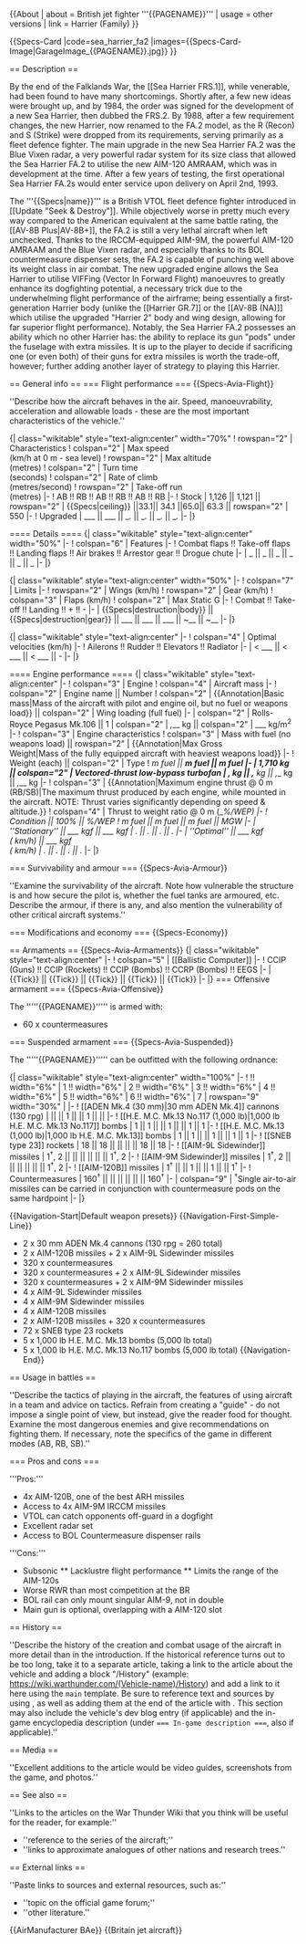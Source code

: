 {{About
| about = British jet fighter '''{{PAGENAME}}'''
| usage = other versions
| link = Harrier (Family)
}}

{{Specs-Card
|code=sea_harrier_fa2
|images={{Specs-Card-Image|GarageImage_{{PAGENAME}}.jpg}}
}}

== Description ==
<!-- ''In the description, the first part should be about the history of and the creation and combat usage of the aircraft, as well as its key features. In the second part, tell the reader about the aircraft in the game. Insert a screenshot of the vehicle, so that if the novice player does not remember the vehicle by name, he will immediately understand what kind of vehicle the article is talking about.'' -->
By the end of the Falklands War, the [[Sea Harrier FRS.1]], while venerable, had been found to have many shortcomings. Shortly after, a few new ideas were brought up, and by 1984, the order was signed for the development of a new Sea Harrier, then dubbed the FRS.2. By 1988, after a few requirement changes, the new Harrier, now renamed to the FA.2 model, as the R (Recon) and S (Strike) were dropped from its requirements, serving primarily as a fleet defence fighter. The main upgrade in the new Sea Harrier FA.2 was the Blue Vixen radar, a very powerful radar system for its size class that allowed the Sea Harrier FA.2 to utilise the new AIM-120 AMRAAM, which was in development at the time. After a few years of testing, the first operational Sea Harrier FA.2s would enter service upon delivery on April 2nd, 1993.

The '''{{Specs|name}}''' is a British VTOL fleet defence fighter introduced in [[Update "Seek & Destroy"]]. While objectively worse in pretty much every way compared to the American equivalent at the same battle rating, the [[AV-8B Plus|AV-8B+]], the FA.2 is still a very lethal aircraft when left unchecked. Thanks to the IRCCM-equipped AIM-9M, the powerful AIM-120 AMRAAM and the Blue Vixen radar, and especially thanks to its BOL countermeasure dispenser sets, the FA.2 is capable of punching well above its weight class in air combat. The new upgraded engine allows the Sea Harrier to utilise VIFFing (Vector In Forward Flight) manoeuvres to greatly enhance its dogfighting potential, a necessary trick due to the underwhelming flight performance of the airframe; being essentially a first-generation Harrier body (unlike the [[Harrier GR.7]] or the [[AV-8B (NA)]] which utilise the upgraded "Harrier 2" body and wing design, allowing for far superior flight performance). Notably, the Sea Harrier FA.2 possesses an ability which no other Harrier has: the ability to replace its gun "pods" under the fuselage with extra missiles. It is up to the player to decide if sacrificing one (or even both) of their guns for extra missiles is worth the trade-off, however; further adding another layer of strategy to playing this Harrier.

== General info ==
=== Flight performance ===
{{Specs-Avia-Flight}}
<!-- ''Describe how the aircraft behaves in the air. Speed, manoeuvrability, acceleration and allowable loads - these are the most important characteristics of the vehicle.'' -->
''Describe how the aircraft behaves in the air. Speed, manoeuvrability, acceleration and allowable loads - these are the most important characteristics of the vehicle.''

{| class="wikitable" style="text-align:center" width="70%"
! rowspan="2" | Characteristics
! colspan="2" | Max speed<br>(km/h at 0 m - sea level)
! rowspan="2" | Max altitude<br>(metres)
! colspan="2" | Turn time<br>(seconds)
! colspan="2" | Rate of climb<br>(metres/second)
! rowspan="2" | Take-off run<br>(metres)
|-
! AB !! RB !! AB !! RB !! AB !! RB
|-
! Stock
| 1,126 || 1,121 || rowspan="2" | {{Specs|ceiling}} ||33.1|| 34.1 ||65.0|| 63.3 || rowspan="2" | 550
|-
! Upgraded
| ___ || ___ || __._ || __._ || __._ || __._
|-
|}

==== Details ====
{| class="wikitable" style="text-align:center" width="50%"
|-
! colspan="6" | Features
|-
! Combat flaps !! Take-off flaps !! Landing flaps !! Air brakes !! Arrestor gear !! Drogue chute
|-
| _ || _ || _ || _ || _ || _     <!-- ✓ -->
|-
|}

{| class="wikitable" style="text-align:center" width="50%"
|-
! colspan="7" | Limits
|-
! rowspan="2" | Wings (km/h)
! rowspan="2" | Gear (km/h)
! colspan="3" | Flaps (km/h)
! colspan="2" | Max Static G
|-
! Combat !! Take-off !! Landing !! + !! -
|-
| {{Specs|destruction|body}} || {{Specs|destruction|gear}} || ___ || ___ || ___ || ~__ || ~__
|-
|}

{| class="wikitable" style="text-align:center"
|-
! colspan="4" | Optimal velocities (km/h)
|-
! Ailerons !! Rudder !! Elevators !! Radiator
|-
| < ___ || < ___ || < ___ || -
|-
|}

==== Engine performance ====
{| class="wikitable" style="text-align:center"
|-
! colspan="3" | Engine
! colspan="4" | Aircraft mass
|-
! colspan="2" | Engine name || Number
! colspan="2" | {{Annotation|Basic mass|Mass of the aircraft with pilot and engine oil, but no fuel or weapons load}} || colspan="2" | Wing loading (full fuel)
|-
| colspan="2" | Rolls-Royce Pegasus Mk.106 || 1
| colspan="2" | _,___ kg || colspan="2" | ___ kg/m<sup>2</sup>
|-
! colspan="3" | Engine characteristics
! colspan="3" | Mass with fuel (no weapons load) || rowspan="2" | {{Annotation|Max Gross<br>Weight|Mass of the fully equipped aircraft with heaviest weapons load}}
|-
! Weight (each) || colspan="2" | Type
! _m fuel || __m fuel || __m fuel
|-
| 1,710 kg || colspan="2" | Vectored-thrust low-bypass turbofan
| _,___ kg || _,___ kg || _,___ kg || _,___ kg
|-
! colspan="3" | {{Annotation|Maximum engine thrust @ 0 m (RB/SB)|The maximum thrust produced by each engine, while mounted in the aircraft. NOTE: Thrust varies significantly depending on speed & altitude.}}
! colspan="4" | Thrust to weight ratio @ 0 m (___%/WEP)
|-
! Condition || 100% || ___%/WEP
! _m fuel || __m fuel || __m fuel || MGW
|-
| ''Stationary'' || ___ kgf || ___ kgf
| _.__ || _.__ || _.__ || _.__
|-
| ''Optimal'' || ___ kgf<br>(_ km/h) || ___ kgf<br>(_ km/h)
| _.__ || _.__ || _.__ || _.__
|-
|}

=== Survivability and armour ===
{{Specs-Avia-Armour}}
<!-- ''Examine the survivability of the aircraft. Note how vulnerable the structure is and how secure the pilot is, whether the fuel tanks are armoured, etc. Describe the armour, if there is any, and also mention the vulnerability of other critical aircraft systems.'' -->
''Examine the survivability of the aircraft. Note how vulnerable the structure is and how secure the pilot is, whether the fuel tanks are armoured, etc. Describe the armour, if there is any, and also mention the vulnerability of other critical aircraft systems.''

=== Modifications and economy ===
{{Specs-Economy}}

== Armaments ==
{{Specs-Avia-Armaments}}
{| class="wikitable" style="text-align:center"
|-
! colspan="5" | [[Ballistic Computer]]
|-
! CCIP (Guns) !! CCIP (Rockets) !! CCIP (Bombs) !! CCRP (Bombs) !! EEGS
|-
| {{Tick}} || {{Tick}} || {{Tick}} || {{Tick}} || {{Tick}}
|-
|}
=== Offensive armament ===
{{Specs-Avia-Offensive}}
<!-- ''Describe the offensive armament of the aircraft, if any. Describe how effective the cannons and machine guns are in a battle, and also what belts or drums are better to use. If there is no offensive weaponry, delete this subsection.'' -->

The '''''{{PAGENAME}}''''' is armed with:

* 60 x countermeasures

=== Suspended armament ===
{{Specs-Avia-Suspended}}
<!-- ''Describe the aircraft's suspended armament: additional cannons under the wings, bombs, rockets and torpedoes. This section is especially important for bombers and attackers. If there is no suspended weaponry remove this subsection.'' -->

The '''''{{PAGENAME}}''''' can be outfitted with the following ordnance:

{| class="wikitable" style="text-align:center" width="100%"
|-
! !! width="6%" | 1 !! width="6%" | 2 !! width="6%" | 3 !! width="6%" | 4 !! width="6%" | 5 !! width="6%" | 6 !! width="6%" | 7
| rowspan="9" width="30%" | <!-- <div class="ttx-image">[[File:Hardpoints_{{PAGENAME}}.png]]</div> -->
|-
! [[ADEN Mk.4 (30 mm)|30 mm ADEN Mk.4]] cannons (130 rpg)
| || || 1 || || 1 || ||
|-
! [[H.E. M.C. Mk.13 No.117 (1,000 lb)|1,000 lb H.E. M.C. Mk.13 No.117]] bombs
| 1 || 1 || || 1 || || 1 || 1
|-
! [[H.E. M.C. Mk.13 (1,000 lb)|1,000 lb H.E. M.C. Mk.13]] bombs
| 1 || 1 || || 1 || || 1 || 1
|-
! [[SNEB type 23]] rockets
| 18 || 18 || || || || 18 || 18
|-
! [[AIM-9L Sidewinder]] missiles
| 1<sup>†</sup>, 2 || || || || || || 1<sup>†</sup>, 2
|-
! [[AIM-9M Sidewinder]] missiles
| 1<sup>†</sup>, 2 || || || || || || 1<sup>†</sup>, 2
|-
! [[AIM-120B]] missiles
| 1<sup>†</sup> || || 1 || || 1 || || 1<sup>†</sup>
|-
! Countermeasures
| 160<sup>†</sup> || || || || || || 160<sup>†</sup>
|-
| colspan="9" | <sup>†</sup>Single air-to-air missiles can be carried in conjunction with countermeasure pods on the same hardpoint
|-
|}

{{Navigation-Start|Default weapon presets}}
{{Navigation-First-Simple-Line}}

* 2 x 30 mm ADEN Mk.4 cannons (130 rpg = 260 total)
* 2 x AIM-120B missiles + 2 x AIM-9L Sidewinder missiles
* 320 x countermeasures
* 320 x countermeasures + 2 x AIM-9L Sidewinder missiles
* 320 x countermeasures + 2 x AIM-9M Sidewinder missiles
* 4 x AIM-9L Sidewinder missiles
* 4 x AIM-9M Sidewinder missiles
* 4 x AIM-120B missiles
* 2 x AIM-120B missiles + 320 x countermeasures
* 72 x SNEB type 23 rockets
* 5 x 1,000 lb H.E. M.C. Mk.13 bombs (5,000 lb total)
* 5 x 1,000 lb H.E. M.C. Mk.13 No.117 bombs (5,000 lb total)
{{Navigation-End}}

== Usage in battles ==
<!-- ''Describe the tactics of playing in the aircraft, the features of using aircraft in a team and advice on tactics. Refrain from creating a "guide" - do not impose a single point of view, but instead, give the reader food for thought. Examine the most dangerous enemies and give recommendations on fighting them. If necessary, note the specifics of the game in different modes (AB, RB, SB).'' -->
''Describe the tactics of playing in the aircraft, the features of using aircraft in a team and advice on tactics. Refrain from creating a "guide" - do not impose a single point of view, but instead, give the reader food for thought. Examine the most dangerous enemies and give recommendations on fighting them. If necessary, note the specifics of the game in different modes (AB, RB, SB).''

=== Pros and cons ===
<!-- ''Summarise and briefly evaluate the vehicle in terms of its characteristics and combat effectiveness. Mark its pros and cons in the bulleted list. Try not to use more than 6 points for each of the characteristics. Avoid using categorical definitions such as "bad", "good" and the like - use substitutions with softer forms such as "inadequate" and "effective".'' -->

'''Pros:'''

* 4x AIM-120B, one of the best ARH missiles
* Access to 4x AIM-9M IRCCM missiles
* VTOL can catch opponents off-guard in a dogfight
* Excellent radar set
* Access to BOL Countermeasure dispenser rails

'''Cons:'''

* Subsonic
** Lacklustre flight performance
** Limits the range of the AIM-120s
* Worse RWR than most competition at the BR
* BOL rail can only mount singular AIM-9, not in double
* Main gun is optional, overlapping with a AIM-120 slot

== History ==
<!-- ''Describe the history of the creation and combat usage of the aircraft in more detail than in the introduction. If the historical reference turns out to be too long, take it to a separate article, taking a link to the article about the vehicle and adding a block "/History" (example: <nowiki>https://wiki.warthunder.com/(Vehicle-name)/History</nowiki>) and add a link to it here using the <code>main</code> template. Be sure to reference text and sources by using <code><nowiki><ref></ref></nowiki></code>, as well as adding them at the end of the article with <code><nowiki><references /></nowiki></code>. This section may also include the vehicle's dev blog entry (if applicable) and the in-game encyclopedia description (under <code><nowiki>=== In-game description ===</nowiki></code>, also if applicable).'' -->
''Describe the history of the creation and combat usage of the aircraft in more detail than in the introduction. If the historical reference turns out to be too long, take it to a separate article, taking a link to the article about the vehicle and adding a block "/History" (example: <nowiki>https://wiki.warthunder.com/(Vehicle-name)/History</nowiki>) and add a link to it here using the <code>main</code> template. Be sure to reference text and sources by using <code><nowiki><ref></ref></nowiki></code>, as well as adding them at the end of the article with <code><nowiki><references /></nowiki></code>. This section may also include the vehicle's dev blog entry (if applicable) and the in-game encyclopedia description (under <code><nowiki>=== In-game description ===</nowiki></code>, also if applicable).''

== Media ==
<!-- ''Excellent additions to the article would be video guides, screenshots from the game, and photos.'' -->
''Excellent additions to the article would be video guides, screenshots from the game, and photos.''

== See also ==
<!-- ''Links to the articles on the War Thunder Wiki that you think will be useful for the reader, for example:''
* ''reference to the series of the aircraft;''
* ''links to approximate analogues of other nations and research trees.'' -->
''Links to the articles on the War Thunder Wiki that you think will be useful for the reader, for example:''

* ''reference to the series of the aircraft;''
* ''links to approximate analogues of other nations and research trees.''

== External links ==
<!-- ''Paste links to sources and external resources, such as:''
* ''topic on the official game forum;''
* ''other literature.'' -->
''Paste links to sources and external resources, such as:''

* ''topic on the official game forum;''
* ''other literature.''

{{AirManufacturer BAe}}
{{Britain jet aircraft}}